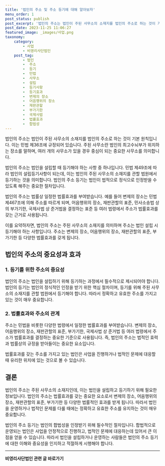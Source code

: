 ```yaml
---
title: '법인의 주소 및 주소 등기에 대해 알아보자'
menu_order: 1
post_status: publish
post_excerpt: '법인의 주소는 법인이 주된 사무소의 소재지를 법인의 주소로 하는 것이 기본 원칙입니다. 이는 민법 제36조에 규정되어 있습니다. 주된 사무소란 법인의 최고수뇌부가 위치하는 장소를 말하며, 여러 개의 사무소가 있을 경우 중심이 되는 중요한 사무소를 의미합니다.'
post_date: 2023-11-25 11:06:27
featured_image: _images/사업.png
taxonomy:
    category:
        - 사업
        - 비영리사단법인
    post_tag:
        - 법인
        -  주소
        -  등기
        -  민법
        -  사무소
        -  설립
        -  등기사항
        -  등기효과
        -  변제의 장소
        -  어음행위의 장소
        -  재판관할
        -  부가기한
        -  국제사법
        -  법률효과
        -  합법성
---
```



법인의 주소는 법인이 주된 사무소의 소재지를 법인의 주소로 하는 것이 기본 원칙입니다. 이는 민법 제36조에 규정되어 있습니다. 주된 사무소란 법인의 최고수뇌부가 위치하는 장소를 말하며, 여러 개의 사무소가 있을 경우 중심이 되는 중요한 사무소를 의미합니다.

법인의 주소는 법인을 설립할 때 등기해야 하는 사항 중 하나입니다. 민법 제49조에 따라 법인의 설립등기사항이 되는데, 이는 법인의 주된 사무소의 소재지를 관할 법원에서 등기하는 것을 의미합니다. 법인의 주소 등기는 법인이 법적으로 정식으로 인정받을 수 있도록 해주는 중요한 절차입니다.

법인의 주소는 법률상 일정한 법률효과를 부여받습니다. 예를 들어 변제의 장소는 민법 제467조에 의해 주소를 따르게 되며, 어음행위의 장소, 재판관할의 표준, 민사소송법 상의 부가기한, 국제사법 상 준거법을 결정하는 표준 등 여러 법령에서 주소가 법률효과를 갖는 근거로 사용됩니다.

이를 요약하자면, 법인의 주소는 주된 사무소의 소재지를 의미하며 주소는 법인 설립 시 등기해야 하는 사항입니다. 주소는 변제의 장소, 어음행위의 장소, 재판관할의 표준, 부가기한 등 다양한 법률효과를 갖게 됩니다.

## 법인의 주소의 중요성과 효과

### 1. 등기를 위한 주소의 중요성

법인의 주소는 법인을 설립하기 위해 등기하는 과정에서 필수적으로 제시되어야 합니다. 법인의 등기는 법인의 정식적인 인정을 받기 위한 핵심 절차이며, 등기를 위해 주된 사무소의 소재지를 관할 법원에서 등기해야 합니다. 따라서 정확하고 유효한 주소를 가지고 있는 것이 매우 중요합니다.

### 2. 법률효과와 주소의 관계

주소는 민법을 비롯한 다양한 법령에서 일정한 법률효과를 부여받습니다. 변제의 장소, 어음행위의 장소, 재판관할의 표준, 부가기한, 국제사법 상 준거법 등 여러 법령에서 주소가 법률효과를 결정하는 중요한 기준으로 사용됩니다. 즉, 법인의 주소는 법적인 효력과 법률상의 규정을 받아들이는 중요한 요소입니다.

법률효과를 갖는 주소를 가지고 있는 법인은 사업을 진행하거나 법적인 문제에 대응할 때 유리한 위치에 있는 것으로 볼 수 있습니다.

## 결론

법인의 주소는 주된 사무소의 소재지인데, 이는 법인을 설립하고 등기하기 위해 필요한 정보입니다. 법인의 주소는 법률효과를 갖는 중요한 요소로서 변제의 장소, 어음행위의 장소, 재판관할의 표준, 부가기한 등 다양한 법률적인 효과를 받게 됩니다. 따라서 법인을 운영하거나 법적인 문제를 다룰 때에는 정확하고 유효한 주소를 유지하는 것이 매우 중요합니다.

법인의 주소 등기는 법인의 합법성을 인정받기 위해 필수적인 절차입니다. 합법적으로 운영되는 법인은 사업을 안정적으로 진행하고, 법적인 문제에 대응하는데 있어서 큰 이점을 얻을 수 있습니다. 따라서 법인을 설립하거나 운영하는 사람들은 법인의 주소 등기에 대한 이해와 중요성을 인지하고 적절하게 시행해야 합니다.
<!-- wp:separator -->
<hr class="wp-block-separator has-alpha-channel-opacity"/>
<!-- /wp:separator -->

<!-- wp:group {"backgroundColor":"base","layout":{"type":"constrained"}} -->
<div class="wp-block-group has-base-background-color has-background"><!-- wp:paragraph {"align":"center","fontSize":"medium"} -->
<p class="has-text-align-center has-large-font-size"><strong>비영리사단법인 관련 글 바로가기</strong></p>
<!-- /wp:paragraph -->


<!-- wp:latest-posts
{"categories":[{"id":27276,"count":19,"description":"","link":"https://uknowlaw.com/category/%eb%b9%84%ec%98%81%eb%a6%ac%ec%82%ac%eb%8b%a8%eb%b2%95%ec%9d%b8/","name":"비영리사단법인","slug":"비영리사단법인","taxonomy":"category","parent":0,"meta":[],"_links":{"self":[{"href":"https://uknowlaw.com/wp-json/wp/v2/categories/27276"}],"collection":[{"href":"https://uknowlaw.com/wp-json/wp/v2/categories"}],"about":[{"href":"https://uknowlaw.com/wp-json/wp/v2/taxonomies/category"}],"wp:post_type":[{"href":"https://uknowlaw.com/wp-json/wp/v2/posts?categories=27276"}],"curies":[{"name":"wp","href":"https://api.w.org/{rel}","templated":true}]}}],"postsToShow":100,"excerptLength":28,"postLayout":"grid","columns":2,"featuredImageAlign":"left","featuredImageSizeSlug":"large","fontSize":"small"} /--></div>
<!-- /wp:group -->